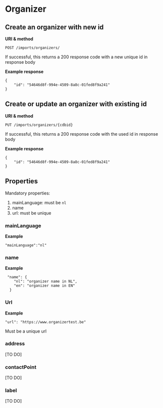 ---
---

# Organizer

## Create an organizer with new id

**URI & method**

```
POST /imports/organizers/
```

If successful, this returns a 200 response code with a new unique id in response body

**Example response**

```
{
    "id": "54646d8f-994e-4509-8a8c-01fed8f9a241"
}
```

## Create or update an organizer with existing id

**URI & method**

```
PUT /imports/organizers/{cdbid}
```

If successful, this returns a 200 response code with the used id in response body

**Example response**

```
{
    "id": "54646d8f-994e-4509-8a8c-01fed8f9a241"
}
```

## Properties

Mandatory properties:
1. mainLanguage: must be `nl`
2. name
3. url: must be unique

### mainLanguage

**Example**

```
"mainLanguage":"nl"
```

### name

**Example**

```
 "name": {
    "nl": "organizer name in NL",
    "en": "organizer name in EN"
  }
```

### Url

**Example**

```
"url": "https://www.organizertest.be"
```

Must be a unique url

### address
[TO DO]

### contactPoint
[TO DO]

### label
[TO DO]
